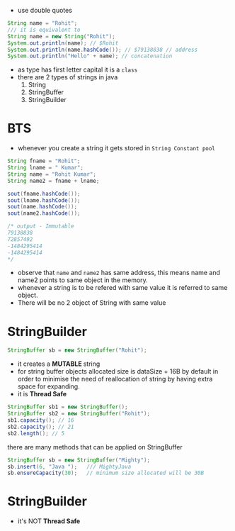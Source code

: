 * use double quotes

```java
String name = "Rohit";
/// it is equivalent to 
String name = new String("Rohit");
System.out.println(name); // $Rohit
System.out.println(name.hashCode()); // $79138838 // address 
System.out.println("Hello" + name); // concatenation
```

* as type has first letter capital it is a `class`
* there are 2 types of strings in java
	1. String
	2. StringBuffer 
	3. StringBuilder
# BTS
* whenever you create a string it gets stored in `String Constant pool`
```java
String fname = "Rohit";
String lname = " Kumar";
String name = "Rohit Kumar";
String name2 = fname + lname;

sout(fname.hashCode());
sout(lname.hashCode());
sout(name.hashCode());
sout(name2.hashCode());

/* output - Immutable
79138838
72857492
-1484295414
-1484295414
*/
```
* observe that `name` and `name2` has same address, this means name and name2 points to same object in the memory. 
* whenever a string is to be refered with same value it is referred to same object. 
* There will be no 2 object of String with same value
# StringBuilder
```java
StringBuffer sb = new StringBuffer("Rohit");
```
* it creates a <b> MUTABLE </b> string
* for string buffer objects allocated size is dataSize + 16B by default in order to minimise the need of reallocation of string by having extra space for expanding.
* it is <b> Thread Safe </b> 
```java
StringBuffer sb1 = new StringBuffer();
StringBuffer sb2 = new StringBuffer("Rohit");
sb1.capacity(); // 16
sb2.capacity(); // 21
sb2.length(); // 5
```
there are many methods that can be applied on StringBuffer
```java
StringBuffer sb = new StringBuffer("Mighty");
sb.insert(6, "Java ");   /// MightyJava
sb.ensureCapacity(30);   // minimum size allocated will be 30B
```

# StringBuilder
* it's NOT **Thread Safe** 